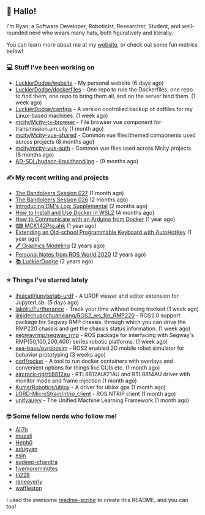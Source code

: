 ## 👋 Hallo!

I'm Ryan, a Software Developer, Roboticist, Researcher, Student, and well-rounded nerd who wears many hats, both figuratively and literally.

You can learn more about me at my [website](https://ryandlewis.dev), or check out some fun metrics below!

### 💻 Stuff I've been working on

- [LuckierDodge/website](https://github.com/LuckierDodge/website) - My personal website (6 days ago)
- [LuckierDodge/dockerfiles](https://github.com/LuckierDodge/dockerfiles) - One repo to rule the Dockerfiles, one repo to find them, one repo to bring them all, and on the server bind them. (1 week ago)
- [LuckierDodge/configs](https://github.com/LuckierDodge/configs) - A version controlled backup of dotfiles for my Linux-based machines. (1 week ago)
- [mcity/Mcity-tx-browser](https://github.com/mcity/Mcity-tx-browser) - File browser vue component for transmission.um.city (1 month ago)
- [mcity/Mcity-vue-shared](https://github.com/mcity/Mcity-vue-shared) - Common vue files/themed components used across projects (8 months ago)
- [mcity/mcity-vue-auth](https://github.com/mcity/mcity-vue-auth) - Common vue files used across Mcity projects. (8 months ago)
- [AD-SDL/hudson-liquidhandling](https://github.com/AD-SDL/hudson-liquidhandling) -  (9 months ago)

### ✍ My recent writing and projects

- [The Bandoleers Session 027](https://ryandlewis.dev/posts/ttrpg/thebandoleers027/) (1 month ago)
- [The Bandoleers Session 026](https://ryandlewis.dev/posts/ttrpg/thebandoleers026/) (2 months ago)
- [Introducing DM&#39;s Log: Supplemental](https://ryandlewis.dev/posts/ttrpg/introducingdmslog/) (2 months ago)
- [How to Install and Use Docker in WSL2](https://ryandlewis.dev/posts/howtowsldocker/) (4 months ago)
- [How to Communicate with an Arduino from Docker](https://ryandlewis.dev/posts/howtoarduinodocker/) (1 year ago)
- [⌨ MCK142Pro.ahk](https://ryandlewis.dev/projects/mck142pro/) (1 year ago)
- [Extending an Old-school Programmable Keyboard with AutoHotKey](https://ryandlewis.dev/posts/mck142pro/) (1 year ago)
- [🖊 Graphics Modeling](https://ryandlewis.dev/projects/graphics/) (2 years ago)
- [Personal Notes from ROS World 2020](https://ryandlewis.dev/posts/rosworld2020/) (2 years ago)
- [📚 LuckierDodge](https://ryandlewis.dev/projects/README/) (2 years ago)

### ⭐ Things I've starred lately

- [ihuicatl/jupyterlab-urdf](https://github.com/ihuicatl/jupyterlab-urdf) - A URDF viewer and editor extension for JupyterLab. (5 days ago)
- [lakoliu/Furtherance](https://github.com/lakoliu/Furtherance) - Track your time without being tracked (1 week ago)
- [jinjidechuanchuanxiang/ROS2_ws_for_RMP220](https://github.com/jinjidechuanchuanxiang/ROS2_ws_for_RMP220) - ROS2.0 support package for Segway RMP chassis, through which you can drive the RMP220 chassis and get the chassis status information. (1 week ago)
- [segwayrmp/segway_rmp](https://github.com/segwayrmp/segway_rmp) - ROS package for interfacing with Segway&#39;s RMP{50,100,200,400} series robotic platforms. (1 week ago)
- [sea-bass/pyrobosim](https://github.com/sea-bass/pyrobosim) - ROS2 enabled 2D mobile robot simulator for behavior prototyping (3 weeks ago)
- [osrf/rocker](https://github.com/osrf/rocker) - A tool to run docker containers with overlays and convenient options for things like GUIs etc. (1 month ago)
- [aircrack-ng/rtl8812au](https://github.com/aircrack-ng/rtl8812au) - RTL8812AU/21AU and RTL8814AU driver with monitor mode and frame injection (1 month ago)
- [KumarRobotics/ublox](https://github.com/KumarRobotics/ublox) - A driver for ublox gps (1 month ago)
- [LORD-MicroStrain/ntrip_client](https://github.com/LORD-MicroStrain/ntrip_client) - ROS NTRIP client (1 month ago)
- [unifyai/ivy](https://github.com/unifyai/ivy) - The Unified Machine Learning Framework (1 month ago)

### 🤓 Some fellow nerds who follow me!

- [All7n](https://github.com/All7n)
- [muesli](https://github.com/muesli)
- [Heph0](https://github.com/Heph0)
- [adugyan](https://github.com/adugyan)
- [esin](https://github.com/esin)
- [sudeep-chandra](https://github.com/sudeep-chandra)
- [fivemoreminutes](https://github.com/fivemoreminutes)
- [tli228](https://github.com/tli228)
- [reneeverly](https://github.com/reneeverly)
- [waffleston](https://github.com/waffleston)

I used the awesome [readme-scribe](https://github.com/muesli/readme-scribe) to create this README, and you can too!
